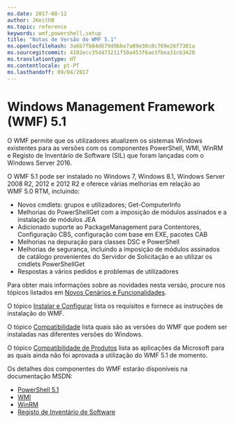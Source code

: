 ```yaml
---
ms.date: 2017-08-12
author: JKeithB
ms.topic: reference
keywords: wmf,powershell,setup
title: "Notas de Versão do WMF 5.1"
ms.openlocfilehash: 3a6b7fb84d679d9bbe7a89e30c8c769e26f7381a
ms.sourcegitcommit: 4102ecc35d473211f50a453f6ae3fbea31cb3428
ms.translationtype: HT
ms.contentlocale: pt-PT
ms.lasthandoff: 09/04/2017
---
```

# <a name="windows-management-framework-wmf-51"></a>Windows Management Framework (WMF) 5.1 #

O WMF permite que os utilizadores atualizem os sistemas Windows existentes para as versões com os componentes PowerShell, WMI, WinRM e Registo de Inventário de Software (SIL) que foram lançadas com o Windows Server 2016. 

O WMF 5.1 pode ser instalado no Windows 7, Windows 8.1, Windows Server 2008 R2, 2012 e 2012 R2 e oferece várias melhorias em relação ao WMF 5.0 RTM, incluindo:

- Novos cmdlets: grupos e utilizadores; Get-ComputerInfo
- Melhorias do PowerShellGet com a imposição de módulos assinados e a instalação de módulos JEA
- Adicionado suporte ao PackageManagement para Contentores, Configuração CBS, configuração com base em EXE, pacotes CAB
- Melhorias na depuração para classes DSC e PowerShell
- Melhorias de segurança, incluindo a imposição de módulos assinados de catálogo provenientes do Servidor de Solicitação e ao utilizar os cmdlets PowerShellGet
- Respostas a vários pedidos e problemas de utilizadores

Para obter mais informações sobre as novidades nesta versão, procure nos tópicos listados em [Novos Cenários e Funcionalidades](https://docs.microsoft.com/en-us/powershell/wmf/5.1/scenarios-features). 

O tópico [Instalar e Configurar](https://docs.microsoft.com/en-us/powershell/wmf/5.1/install-configure) lista os requisitos e fornece as instruções de instalação do WMF. 

O tópico [Compatibilidade](https://docs.microsoft.com/en-us/powershell/wmf/5.1/compatibility) lista quais são as versões do WMF que podem ser instaladas nas diferentes versões do Windows. 

O tópico [Compatibilidade de Produtos](https://docs.microsoft.com/en-us/powershell/wmf/5.1/productincompat) lista as aplicações da Microsoft para as quais ainda não foi aprovada a utilização do WMF 5.1 de momento. 

Os detalhes dos componentes do WMF estarão disponíveis na documentação MSDN:

- [PowerShell 5.1](https://docs.microsoft.com/en-us/powershell/) 
- [WMI](https://msdn.microsoft.com/en-us/library/jj152383(v=vs.85).aspx)
- [WinRM](https://msdn.microsoft.com/en-us/library/aa384426(v=vs.85).aspx)
- [Registo de Inventário de Software](https://technet.microsoft.com/en-us/library/dn383584(v=ws.11).aspx)

